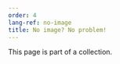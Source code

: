 ```yaml
---
order: 4
lang-ref: no-image
title: No image? No problem!
---
```


This page is part of a collection.
